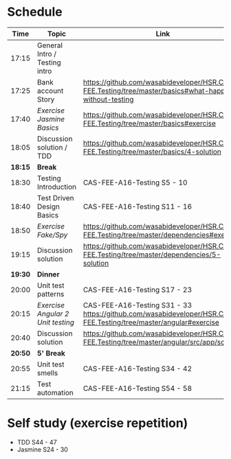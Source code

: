 # Schedule

Time <!-- Min -->     	| Topic                            	| Link
---                   	| ---                              	| ---
17:15 <!-- 10' -->    	| General Intro / Testing intro    	|
17:25 <!-- 15' -->    	| Bank account Story               	| https://github.com/wasabideveloper/HSR.CAS-FEE.Testing/tree/master/basics#what-happens-without-testing
17:40 <!-- 25' -->    	| *Exercise Jasmine Basics*        	| https://github.com/wasabideveloper/HSR.CAS-FEE.Testing/tree/master/basics#exercise
18:05 <!-- 10' -->    	| Discussion solution / TDD        	| https://github.com/wasabideveloper/HSR.CAS-FEE.Testing/tree/master/basics/4-solution
**18:15** <!-- 15' -->	| **Break**                        	|
18:30 <!-- 10' -->    	| Testing Introduction             	| CAS-FEE-A16-Testing S5 - 10
18:40 <!-- 10' -->    	| Test Driven Design Basics        	| CAS-FEE-A16-Testing S11 - 16
18:50 <!-- 25' -->    	| *Exercise Fake/Spy*              	| https://github.com/wasabideveloper/HSR.CAS-FEE.Testing/tree/master/dependencies#exercise
19:15 <!-- 15' -->    	| Discussion solution              	| https://github.com/wasabideveloper/HSR.CAS-FEE.Testing/tree/master/dependencies/5-solution
**19:30** <!-- 30' -->	| **Dinner**                       	|
20:00 <!-- 15' -->    	| Unit test patterns               	| CAS-FEE-A16-Testing S17 - 23
20:15 <!-- 25' -->    	| *Exercise Angular 2 Unit testing*	| CAS-FEE-A16-Testing S31 - 33 <br /> https://github.com/wasabideveloper/HSR.CAS-FEE.Testing/tree/master/angular#exercise
20:40 <!-- 10' -->    	| Discussion solution              	| https://github.com/wasabideveloper/HSR.CAS-FEE.Testing/tree/master/angular/src/app/solution
**20:50** <!-- 5' --> 	| **5' Break**                     	|
20:55 <!-- 20' -->    	| Unit test smells                 	| CAS-FEE-A16-Testing S34 - 42
21:15 <!-- 15' -->    	| Test automation                  	| CAS-FEE-A16-Testing S54 - 58


# Self study (exercise repetition)

* TDD S44 - 47
* Jasmine S24 - 30
